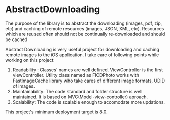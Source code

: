 # AbstractDownloading
The purpose of the library is to abstract the downloading (images, pdf, zip, etc) and caching of remote resources (images, JSON, XML, etc). Resources which are reused often should not be continually re-downloaded and should be cached

Abstract Downloading is very useful project for downloading and caching remote images to the iOS application. I take care of following points while working on this project:

1) Readability : Classes' names are well defined. ViewController is the first viewController. Utility class named as FICDPhoto works with FastImageCache library who take cares of different image formats, UDID of images.
2) Maintainability: The code standard and folder structure is well maintained. It is based on MVC(Model-view-controller) aproach.
3) Scalability: The code is scalable enough to accomodate more updations.

This project's minimum deployment target is 8.0.
